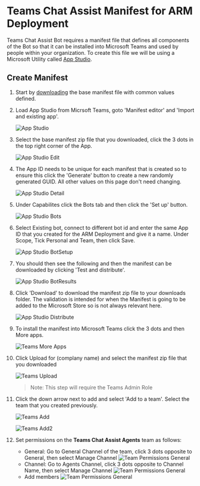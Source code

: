 # Teams Chat Assist Manifest for ARM Deployment

Teams Chat Assist Bot requires a manifest file that defines all components of the Bot so that it can be installed into Microsoft Teams and used by people within your organization. To create this file we will be using a Microsoft Utility called [App Studio](https://docs.microsoft.com/en-us/microsoftteams/platform/concepts/build-and-test/app-studio-overview).

## Create Manifest

1. Start by [downloading](http://docs.modalitysoftware.com/TeamsChatAssist/images/TeamsChatAssistBot.zip) the base manifest file with common values defined.

1. Load App Studio from Micrsoft Teams, goto 'Manifest editor' and 'Import and existing app'.

   ![App Studio](images/appStudio.png)

1. Select the base manifest zip file that you downloaded, click the 3 dots in the top right corner of the App.

   ![App Studio Edit](images/appStudioEdit.png)

1. The App ID needs to be unique for each manifest that is created so to ensure this click the 'Generate' button to create a new randomly generated GUID. All other values on this page don't need changing.

   ![App Studio Detail](images/appStudioDetail.png)

1. Under Capabilites click the Bots tab and then click the 'Set up' button.

   ![App Studio Bots](images/appStudioBots.png)

1. Select Existing bot, connect to different bot id and enter the same App ID that you created for the ARM Deployment and give it a name. Under Scope, Tick Personal and Team, then click Save.

   ![App Studio BotSetup](images/appStudioBotSetup.png)

1. You should then see the following and then the manifest can be downloaded by clicking 'Test and distribute'.

   ![App Studio BotResults](images/appStudioBotResults.png)

1. Click 'Download' to download the manifest zip file to your downloads folder. The validation is intended for when the Manifest is going to be added to the Microsoft Store so is not always relevant here.

   ![App Studio Distribute](images/appStudioDistribute.png)

1. To install the manifest into Microsoft Teams click the 3 dots and then More apps.

   ![Teams More Apps](images/teamsMoreApps.png)
         
1. Click Upload for (complany name) and select the manifest zip file that you downloaded

   ![Teams Upload](images/teamsUpload.png)

   > Note: This step will require the Teams Admin Role

1. Click the down arrow next to add and select 'Add to a team'. Select the team that you created previously.

   ![Teams Add](images/teamsAdd.png)

   ![Teams Add2](images/teamsAdd2.png)

1. Set permissions on the **Teams Chat Assist Agents** team as follows:
   - General: Go to General Channel of the team, click 3 dots opposite to General, then select Manage Channel
   ![Team Permissions General](images/TeamPermissionsGeneral.png)
   - Channel: Go to Agents Channel, click 3 dots opposite to Channel Name, then select Manage Channel
   ![Team Permissions General](images/TeamPermissionsChannel.png)
   - Add members
   ![Team Permissions General](images/TeamPermissionsAdd.png)
   
